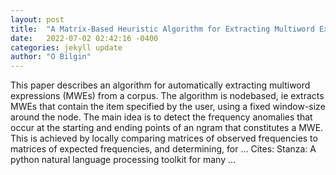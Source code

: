 ```yaml
---
layout: post
title:  "A Matrix-Based Heuristic Algorithm for Extracting Multiword Expressions from a Corpus"
date:   2022-07-02 02:42:16 -0400
categories: jekyll update
author: "O Bilgin"
---
```

This paper describes an algorithm for automatically extracting multiword expressions (MWEs) from a corpus. The algorithm is nodebased, ie extracts MWEs that contain the item specified by the user, using a fixed window-size around the node. The main idea is to detect the frequency anomalies that occur at the starting and ending points of an ngram that constitutes a MWE. This is achieved by locally comparing matrices of observed frequencies to matrices of expected frequencies, and determining, for …
Cites: ‪Stanza: A python natural language processing toolkit for many …‬  